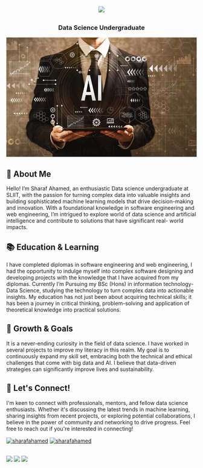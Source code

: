 <div align="center">
    <h1>
  <a href="https://git.io/typing-svg">
    <img src="https://readme-typing-svg.herokuapp.com/?lines=Hi+There!+👋;+I+am+Sharaf+Ahamed!;&center=true&size=30&color=63595c">
  </a>
    </h1>
</div>
<h3 align="center"> Data Science Undergraduate </h3>
<div align="center"><img src="22.jpg"></img></div>


## 🚀 About Me
Hello! I’m Sharaf Ahamed, an enthusiastic Data science undergraduate at SLIIT, with the passion for turning complex data into valuable insights and building sophisticated machine learning models that drive decision-making and innovation. With a foundational knowledge in software engineering and web engineering, I’m intrigued to explore world of data science and artificial intelligence and contribute to solutions that have significant real- world impacts.

## 📚 Education & Learning
I have completed diplomas in software engineering and web engineering, I had the opportunity to indulge myself into complex software designing and developing projects with the knowledge that I have acquired from my diplomas. Currently I’m Pursuing my BSc (Hons) in information technology-Data Science, studying the technology to turn complex data into actionable insights. My education has not just been about acquiring technical skills; it has been a journey in critical thinking, problem-solving and application of theoretical knowledge into practical solutions.

## 🌱 Growth & Goals
It is a never-ending curiosity in the field of data science. I have worked in several projects to improve my literacy in this realm. My goal is to continuously expand my skill set, embracing both the technical and ethical challenges that come with big data and AI. I believe that data-driven strategies can significantly improve lives and sustainability.

## 🤝 Let's Connect!
I'm keen to connect with professionals, mentors, and fellow data science enthusiasts. Whether it's discussing the latest trends in machine learning, sharing insights from recent projects, or exploring potential collaborations, I believe in the power of community and networking to drive progress. Feel free to reach out if you're interested in connecting!

<p align="left">
<a href="https://lk.linkedin.com/in/sharaf-ahamed-596573291?original_referer=" target="blank"><img align="center" src="https://raw.githubusercontent.com/rahuldkjain/github-profile-readme-generator/master/src/images/icons/Social/linked-in-alt.svg" alt="sharafahamed" height="30" width="40" /></a>
<a href="https://x.com/sharafahamed_?s=11" target="blank"><img align="center" src="https://raw.githubusercontent.com/rahuldkjain/github-profile-readme-generator/master/src/images/icons/Social/twitter.svg" alt="sharafahamed" height="30" width="40" /></a>

</p>

<br>

<img width=400 src='https://github-readme-stats.vercel.app/api?username=sharaf-ahmd&theme=github_dark&show_icons=true&hide_border=true&count_private=true' />
<img width=400 src='https://github-readme-streak-stats.herokuapp.com/?user=sharaf-ahmd&theme=github_dark&hide_border=true' />
<img width=400 src='https://github-readme-stats.vercel.app/api/top-langs/?username=sharaf-ahmd&theme=github_dark&show_icons=true&hide_border=true&layout=compact' />




